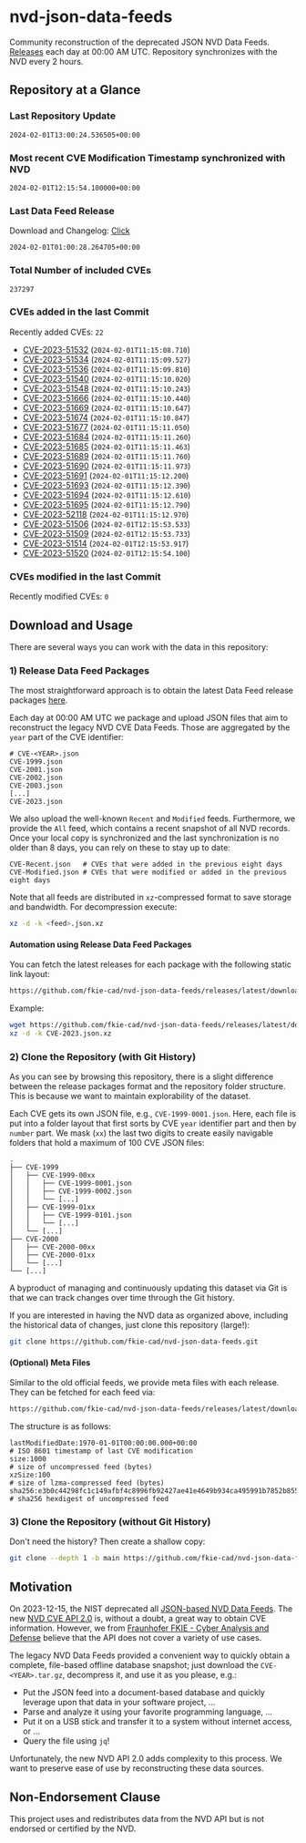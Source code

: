 # nvd-json-data-feeds

Community reconstruction of the deprecated JSON NVD Data Feeds. 
[Releases](https://github.com/fkie-cad/nvd-json-data-feeds/releases/latest) each day at 00:00 AM UTC.
Repository synchronizes with the NVD every 2 hours.

## Repository at a Glance

### Last Repository Update

```plain
2024-02-01T13:00:24.536505+00:00
```

### Most recent CVE Modification Timestamp synchronized with NVD

```plain
2024-02-01T12:15:54.100000+00:00
```

### Last Data Feed Release

Download and Changelog: [Click](https://github.com/fkie-cad/nvd-json-data-feeds/releases/latest)

```plain
2024-02-01T01:00:28.264705+00:00
```

### Total Number of included CVEs

```plain
237297
```

### CVEs added in the last Commit

Recently added CVEs: `22`

* [CVE-2023-51532](CVE-2023/CVE-2023-515xx/CVE-2023-51532.json) (`2024-02-01T11:15:08.710`)
* [CVE-2023-51534](CVE-2023/CVE-2023-515xx/CVE-2023-51534.json) (`2024-02-01T11:15:09.527`)
* [CVE-2023-51536](CVE-2023/CVE-2023-515xx/CVE-2023-51536.json) (`2024-02-01T11:15:09.810`)
* [CVE-2023-51540](CVE-2023/CVE-2023-515xx/CVE-2023-51540.json) (`2024-02-01T11:15:10.020`)
* [CVE-2023-51548](CVE-2023/CVE-2023-515xx/CVE-2023-51548.json) (`2024-02-01T11:15:10.243`)
* [CVE-2023-51666](CVE-2023/CVE-2023-516xx/CVE-2023-51666.json) (`2024-02-01T11:15:10.440`)
* [CVE-2023-51669](CVE-2023/CVE-2023-516xx/CVE-2023-51669.json) (`2024-02-01T11:15:10.647`)
* [CVE-2023-51674](CVE-2023/CVE-2023-516xx/CVE-2023-51674.json) (`2024-02-01T11:15:10.847`)
* [CVE-2023-51677](CVE-2023/CVE-2023-516xx/CVE-2023-51677.json) (`2024-02-01T11:15:11.050`)
* [CVE-2023-51684](CVE-2023/CVE-2023-516xx/CVE-2023-51684.json) (`2024-02-01T11:15:11.260`)
* [CVE-2023-51685](CVE-2023/CVE-2023-516xx/CVE-2023-51685.json) (`2024-02-01T11:15:11.463`)
* [CVE-2023-51689](CVE-2023/CVE-2023-516xx/CVE-2023-51689.json) (`2024-02-01T11:15:11.760`)
* [CVE-2023-51690](CVE-2023/CVE-2023-516xx/CVE-2023-51690.json) (`2024-02-01T11:15:11.973`)
* [CVE-2023-51691](CVE-2023/CVE-2023-516xx/CVE-2023-51691.json) (`2024-02-01T11:15:12.200`)
* [CVE-2023-51693](CVE-2023/CVE-2023-516xx/CVE-2023-51693.json) (`2024-02-01T11:15:12.390`)
* [CVE-2023-51694](CVE-2023/CVE-2023-516xx/CVE-2023-51694.json) (`2024-02-01T11:15:12.610`)
* [CVE-2023-51695](CVE-2023/CVE-2023-516xx/CVE-2023-51695.json) (`2024-02-01T11:15:12.790`)
* [CVE-2023-52118](CVE-2023/CVE-2023-521xx/CVE-2023-52118.json) (`2024-02-01T11:15:12.970`)
* [CVE-2023-51506](CVE-2023/CVE-2023-515xx/CVE-2023-51506.json) (`2024-02-01T12:15:53.533`)
* [CVE-2023-51509](CVE-2023/CVE-2023-515xx/CVE-2023-51509.json) (`2024-02-01T12:15:53.733`)
* [CVE-2023-51514](CVE-2023/CVE-2023-515xx/CVE-2023-51514.json) (`2024-02-01T12:15:53.917`)
* [CVE-2023-51520](CVE-2023/CVE-2023-515xx/CVE-2023-51520.json) (`2024-02-01T12:15:54.100`)


### CVEs modified in the last Commit

Recently modified CVEs: `0`



## Download and Usage

There are several ways you can work with the data in this repository:

### 1) Release Data Feed Packages

The most straightforward approach is to obtain the latest Data Feed release packages [here](https://github.com/fkie-cad/nvd-json-data-feeds/releases/latest).

Each day at 00:00 AM UTC we package and upload JSON files that aim to reconstruct the legacy NVD CVE Data Feeds.
Those are aggregated by the `year` part of the CVE identifier:

```
# CVE-<YEAR>.json
CVE-1999.json
CVE-2001.json
CVE-2002.json
CVE-2003.json
[...]
CVE-2023.json
```

We also upload the well-known `Recent` and `Modified` feeds.
Furthermore, we provide the `All` feed, which contains a recent snapshot of all NVD records.
Once your local copy is synchronized and the last synchronization is no older than 8 days, you can rely on these to stay up to date:

```plain
CVE-Recent.json   # CVEs that were added in the previous eight days
CVE-Modified.json # CVEs that were modified or added in the previous eight days
```

Note that all feeds are distributed in `xz`-compressed format to save storage and bandwidth.
For decompression execute:

```sh
xz -d -k <feed>.json.xz
```


#### Automation using Release Data Feed Packages

You can fetch the latest releases for each package with the following static link layout:

```sh
https://github.com/fkie-cad/nvd-json-data-feeds/releases/latest/download/CVE-<YEAR>.json.xz
```

Example:

```sh
wget https://github.com/fkie-cad/nvd-json-data-feeds/releases/latest/download/CVE-2023.json.xz
xz -d -k CVE-2023.json.xz
```



### 2) Clone the Repository (with Git History)

As you can see by browsing this repository, there is a slight difference between the release packages format and the repository folder structure.
This is because we want to maintain explorability of the dataset.

Each CVE gets its own JSON file, e.g., `CVE-1999-0001.json`.
Here, each file is put into a folder layout that first sorts by CVE `year` identifier part and then by `number` part.
We mask (`xx`) the last two digits to create easily navigable folders that hold a maximum of 100 CVE JSON files:

```plain
.
├── CVE-1999
│   ├── CVE-1999-00xx
│   │   ├── CVE-1999-0001.json
│   │   ├── CVE-1999-0002.json
│   │   └── [...]
│   ├── CVE-1999-01xx
│   │   ├── CVE-1999-0101.json
│   │   └── [...]
│   └── [...]
├── CVE-2000
│   ├── CVE-2000-00xx
│   ├── CVE-2000-01xx
│   └── [...]
└── [...]
```

A byproduct of managing and continuously updating this dataset via Git is that we can track changes over time through the Git history.

If you are interested in having the NVD data as organized above, including the historical data of changes, just clone this repository (large!):

```sh
git clone https://github.com/fkie-cad/nvd-json-data-feeds.git
```

#### (Optional) Meta Files

Similar to the old official feeds, we provide meta files with each release. They can be fetched for each feed via:

```sh
https://github.com/fkie-cad/nvd-json-data-feeds/releases/latest/download/CVE-<YEAR>.meta
```

The structure is as follows:

```plain
lastModifiedDate:1970-01-01T00:00:00.000+00:00                          # ISO 8601 timestamp of last CVE modification
size:1000                                                               # size of uncompressed feed (bytes)
xzSize:100                                                              # size of lzma-compressed feed (bytes)
sha256:e3b0c44298fc1c149afbf4c8996fb92427ae41e4649b934ca495991b7852b855 # sha256 hexdigest of uncompressed feed
```


### 3) Clone the Repository (without Git History)

Don't need the history? Then create a shallow copy:

```sh
git clone --depth 1 -b main https://github.com/fkie-cad/nvd-json-data-feeds.git
```

## Motivation

On 2023-12-15, the NIST deprecated all [JSON-based NVD Data Feeds](https://nvd.nist.gov/vuln/data-feeds#divRetirementBanner-1).
The new [NVD CVE API 2.0](https://nvd.nist.gov/developers/vulnerabilities) is, without a doubt, a great way to obtain CVE information.
However, we from [Fraunhofer FKIE - Cyber Analysis and Defense](https://www.fkie.fraunhofer.de/en/departments/cad.html) believe that the API does not cover a variety of use cases.

The legacy NVD Data Feeds provided a convenient way to quickly obtain a complete, file-based offline database snapshot; just download the `CVE-<YEAR>.tar.gz`, decompress it, and use it as you please, e.g.:

* Put the JSON feed into a document-based database and quickly leverage upon that data in your software project, ...
* Parse and analyze it using your favorite programming language, ...
* Put it on a USB stick and transfer it to a system without internet access, or ...
* Query the file using `jq`!

Unfortunately, the new NVD API 2.0 adds complexity to this process.
We want to preserve ease of use by reconstructing these data sources.

## Non-Endorsement Clause

This project uses and redistributes data from the NVD API but is not endorsed or certified by the NVD.